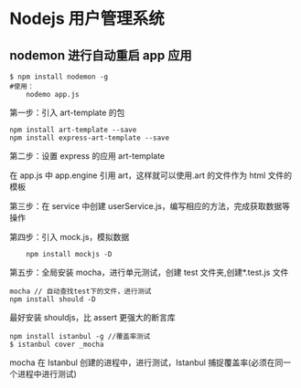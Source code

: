 # Nodejs 用户管理系统

## nodemon 进行自动重启 app 应用

```shell
$ npm install nodemon -g
#使用：
    nodemo app.js
```

第一步：引入 art-template 的包

```shell
npm install art-template --save
npm install express-art-template --save
```

第二步：设置 express 的应用 art-template

在 app.js 中 app.engine 引用 art，这样就可以使用.art 的文件作为 html 文件的模板

第三步：在 service 中创建 userService.js，编写相应的方法，完成获取数据等操作

第四步：引入 mock.js，模拟数据

```shell
    npm install mockjs -D
```

第五步：全局安装 mocha，进行单元测试，创建 test 文件夹,创建\*.test.js 文件

```shell
mocha // 自动查找test下的文件，进行测试
npm install should -D
```

最好安装 shouldjs，比 assert 更强大的断言库

```shell
npm install istanbul -g //覆盖率测试
$ istanbul cover _mocha
```

mocha 在 Istanbul 创建的进程中，进行测试，Istanbul 捕捉覆盖率(必须在同一个进程中进行测试)
